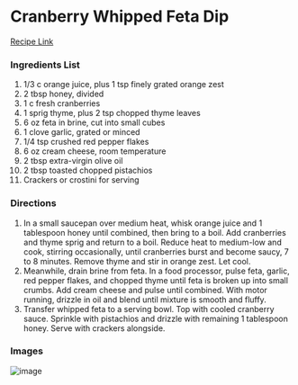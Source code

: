 # Cranberry Whipped Feta Dip

[Recipe Link](https://www.delish.com/cooking/recipe-ideas/a41848738/cranberry-whipped-feta-dip-recipe/)

### Ingredients List

1. 1/3 c orange juice, plus 1 tsp finely grated orange zest
1. 2 tbsp honey, divided
1. 1 c fresh cranberries
1. 1 sprig thyme, plus 2 tsp chopped thyme leaves
1. 6 oz feta in brine, cut into small cubes
1. 1 clove garlic, grated or minced
1. 1/4 tsp crushed red pepper flakes
1. 6 oz cream cheese, room temperature
1. 2 tbsp extra-virgin olive oil
1. 2 tbsp toasted chopped pistachios
1. Crackers or crostini for serving

### Directions

1. In a small saucepan over medium heat, whisk orange juice and 1 tablespoon honey until combined, then bring to a boil. Add cranberries and thyme sprig and return to a boil. Reduce heat to medium-low and cook, stirring occasionally, until cranberries burst and become saucy, 7 to 8 minutes. Remove thyme and stir in orange zest. Let cool. 
1. Meanwhile, drain brine from feta. In a food processor, pulse feta, garlic, red pepper flakes, and chopped thyme until feta is broken up into small crumbs. Add cream cheese and pulse until combined. With motor running, drizzle in oil and blend until mixture is smooth and fluffy. 
1. Transfer whipped feta to a serving bowl. Top with cooled cranberry sauce. Sprinkle with pistachios and drizzle with remaining 1 tablespoon honey. Serve with crackers alongside.


### Images

![image](../_docs/cranberry-whipped-feta-dip.jpg)
